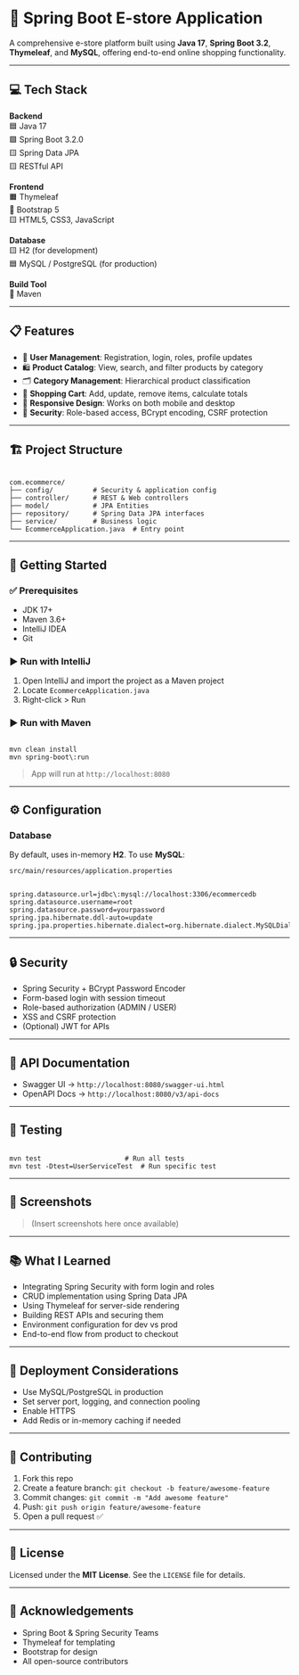 # 🛒 Spring Boot E-store Application

A comprehensive e-store platform built using **Java 17**, **Spring Boot 3.2**, **Thymeleaf**, and **MySQL**, offering end-to-end online shopping functionality.

---

## 💻 Tech Stack

**Backend**  
🟦 Java 17  
🟩 Spring Boot 3.2.0  
🟨 Spring Data JPA  
🟨 RESTful API

**Frontend**  
🟧 Thymeleaf  
🔵 Bootstrap 5  
🟨 HTML5, CSS3, JavaScript

**Database**  
🟨 H2 (for development)  
🟦 MySQL / PostgreSQL (for production)

**Build Tool**  
🔧 Maven

---

## 📋 Features

- 👤 **User Management**: Registration, login, roles, profile updates  
- 🛍️ **Product Catalog**: View, search, and filter products by category  
- 🗂️ **Category Management**: Hierarchical product classification  
- 🛒 **Shopping Cart**: Add, update, remove items, calculate totals  
- 📱 **Responsive Design**: Works on both mobile and desktop  
- 🔐 **Security**: Role-based access, BCrypt encoding, CSRF protection  

---

## 🏗️ Project Structure

```

com.ecommerce/
├── config/          # Security & application config
├── controller/      # REST & Web controllers
├── model/           # JPA Entities
├── repository/      # Spring Data JPA interfaces
├── service/         # Business logic
└── EcommerceApplication.java  # Entry point

```

---

## 🚀 Getting Started

### ✅ Prerequisites

- JDK 17+
- Maven 3.6+
- IntelliJ IDEA
- Git

### ▶️ Run with IntelliJ

1. Open IntelliJ and import the project as a Maven project  
2. Locate `EcommerceApplication.java`  
3. Right-click > Run

### ▶️ Run with Maven

```

mvn clean install
mvn spring-boot\:run

```

> App will run at `http://localhost:8080`

---

## ⚙️ Configuration

### Database

By default, uses in-memory **H2**. To use **MySQL**:

`src/main/resources/application.properties`
```

spring.datasource.url=jdbc\:mysql://localhost:3306/ecommercedb
spring.datasource.username=root
spring.datasource.password=yourpassword
spring.jpa.hibernate.ddl-auto=update
spring.jpa.properties.hibernate.dialect=org.hibernate.dialect.MySQLDialect

```

---

## 🔒 Security

- Spring Security + BCrypt Password Encoder  
- Form-based login with session timeout  
- Role-based authorization (ADMIN / USER)  
- XSS and CSRF protection  
- (Optional) JWT for APIs

---

## 📄 API Documentation

- Swagger UI → `http://localhost:8080/swagger-ui.html`  
- OpenAPI Docs → `http://localhost:8080/v3/api-docs`

---

## 🧪 Testing

```

mvn test                     # Run all tests
mvn test -Dtest=UserServiceTest  # Run specific test

```

---

## 📸 Screenshots

> (Insert screenshots here once available)

---

## 📚 What I Learned

- Integrating Spring Security with form login and roles  
- CRUD implementation using Spring Data JPA  
- Using Thymeleaf for server-side rendering  
- Building REST APIs and securing them  
- Environment configuration for dev vs prod  
- End-to-end flow from product to checkout

---

## 🚢 Deployment Considerations

- Use MySQL/PostgreSQL in production  
- Set server port, logging, and connection pooling  
- Enable HTTPS  
- Add Redis or in-memory caching if needed

---

## 🤝 Contributing

1. Fork this repo  
2. Create a feature branch: `git checkout -b feature/awesome-feature`  
3. Commit changes: `git commit -m "Add awesome feature"`  
4. Push: `git push origin feature/awesome-feature`  
5. Open a pull request ✅

---

## 📜 License

Licensed under the **MIT License**. See the `LICENSE` file for details.

---

## 🙏 Acknowledgements

- Spring Boot & Spring Security Teams  
- Thymeleaf for templating  
- Bootstrap for design  
- All open-source contributors

```

